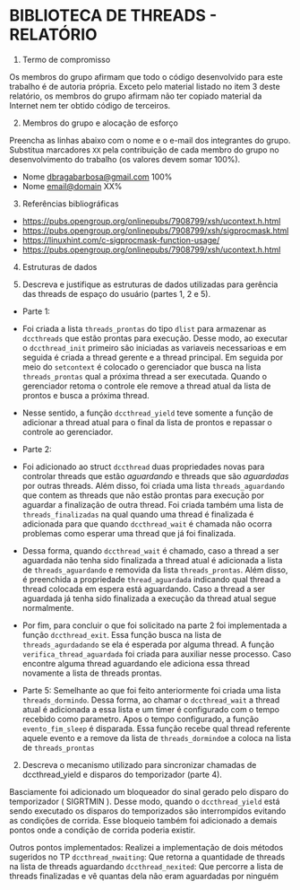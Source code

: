 # BIBLIOTECA DE THREADS - RELATÓRIO

1. Termo de compromisso

Os membros do grupo afirmam que todo o código desenvolvido para este
trabalho é de autoria própria.  Exceto pelo material listado no item
3 deste relatório, os membros do grupo afirmam não ter copiado
material da Internet nem ter obtido código de terceiros.

2. Membros do grupo e alocação de esforço

Preencha as linhas abaixo com o nome e o e-mail dos integrantes do
grupo.  Substitua marcadores `XX` pela contribuição de cada membro
do grupo no desenvolvimento do trabalho (os valores devem somar
100%).

  * Nome dbragabarbosa@gmail.com 100%
  * Nome <email@domain> XX%

3. Referências bibliográficas
  * https://pubs.opengroup.org/onlinepubs/7908799/xsh/ucontext.h.html
  * https://pubs.opengroup.org/onlinepubs/7908799/xsh/sigprocmask.html
  * https://linuxhint.com/c-sigprocmask-function-usage/
  * https://pubs.opengroup.org/onlinepubs/7908799/xsh/ucontext.h.html
  

4. Estruturas de dados

  1. Descreva e justifique as estruturas de dados utilizadas para
     gerência das threads de espaço do usuário (partes 1, 2 e 5).

  * Parte 1: 
  - Foi criada a lista `threads_prontas` do tipo `dlist`
  para armazenar as `dccthreads` que estão prontas para execução.
  Desse modo, ao executar o `dccthread_init` primeiro são iniciadas as
  variaveis necessarioas e em seguida é criada a thread gerente e a
  thread principal.  Em seguida por meio do `setcontext` é colocado o
  gerenciador que busca na lista `threads_prontas` qual a próxima
  thread a ser executada. Quando o gerenciador retoma o controle 
  ele remove a thread atual da lista de prontos e busca a próxima 
  thread.  

  - Nesse sentido, a função `dccthread_yield` teve somente a função
  de adicionar a thread atual para o final da lista de prontos e
  repassar o controle ao gerenciador.

  * Parte 2: 
  - Foi adicionado ao struct `dccthread` duas propriedades
  novas para controlar threads que estão *aguardando* e threads que
  são *aguardadas* por outras threads. Além disso, foi criada uma 
  lista `threads_aguardando` que contem as threads que não estão
  prontas para execução por aguardar a finalização de outra thread.
  Foi criada também uma lista de `threads_finalizadas` na qual
  quando uma thread é finalizada é adicionada para que quando
  `dccthread_wait` é chamada não ocorra problemas como esperar uma 
  thread que já foi finalizada.  

  - Dessa forma, quando `dccthread_wait` é chamado, caso a thread 
  a ser aguardada não tenha sido finalizada a thread atual é 
  adicionada a lista de `threads_aguardando` e removida da lista
  `threads_prontas`. Além disso, é preenchida a propriedade
  `thread_aguardada` indicando qual thread a thread colocada em 
  espera está aguardando. Caso a thread a ser aguardada já tenha
  sido finalizada a execução da thread atual segue normalmente.

  - Por fim, para concluir o que foi solicitado na parte 2
  foi implementada  a função `dccthread_exit`. Essa função busca na 
  lista de `threads_agurdadando` se ela é esperada por alguma
  thread. A função `verifica_thread_aguardada` foi criada para 
  auxiliar nesse processo. Caso encontre alguma thread aguardando
  ele adiciona essa thread novamente a lista de threads prontas. 

  * Parte 5: Semelhante ao que foi feito anteriormente foi criada
  uma lista `threads_dormindo`. Dessa forma, ao chamar o `dccthread_wait`
  a thread atual é adicionada a essa lista e um timer é configurado 
  com o tempo recebido como parametro. Apos o tempo configurado, a função
  `evento_fim_sleep` é disparada. Essa função recebe qual thread referente
  aquele evento e a remove da lista de `threads_dormindo`e a coloca na 
  lista de `threads_prontas`
  

  2. Descreva o mecanismo utilizado para sincronizar chamadas de
     dccthread_yield e disparos do temporizador (parte 4).

  Basciamente foi adicionado um bloqueador do sinal gerado pelo disparo 
  do temporizador ( SIGRTMIN ). Desse modo, quando o `dccthread_yield` 
  está sendo executado os disparos do temporizados são interrompidos 
  evitando as condições de corrida. Esse bloqueio também foi adicionado 
  a demais pontos onde a condição de corrida poderia existir. 

Outros pontos implementados: 
Realizei a implementação de dois métodos sugeridos no TP
`dccthread_nwaiting`: Que retorna a quantidade de threads na lista
de threads aguardando
`dccthread_nexited`: Que percorre a lista de threads finalizadas e vê
quantas dela não eram aguardadas por ninguém

